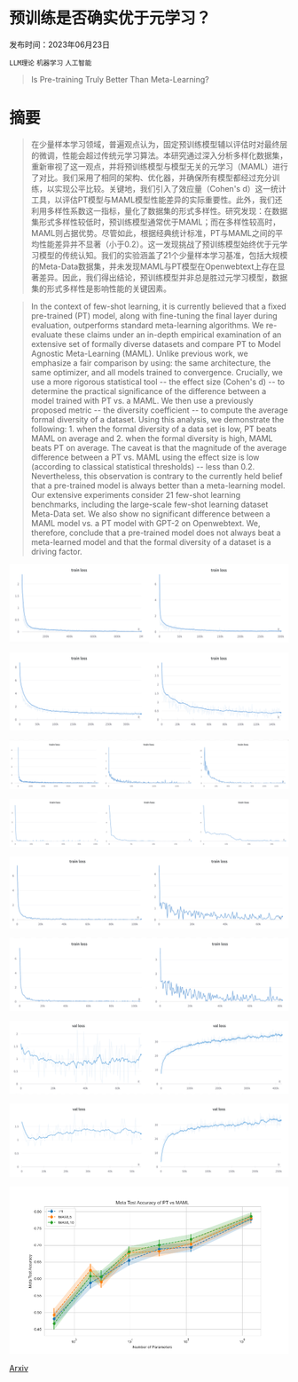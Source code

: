 # 预训练是否确实优于元学习？

发布时间：2023年06月23日

`LLM理论` `机器学习` `人工智能`

> Is Pre-training Truly Better Than Meta-Learning?

# 摘要

> 在少量样本学习领域，普遍观点认为，固定预训练模型辅以评估时对最终层的微调，性能会超过传统元学习算法。本研究通过深入分析多样化数据集，重新审视了这一观点，并将预训练模型与模型无关的元学习（MAML）进行了对比。我们采用了相同的架构、优化器，并确保所有模型都经过充分训练，以实现公平比较。关键地，我们引入了效应量（Cohen's d）这一统计工具，以评估PT模型与MAML模型性能差异的实际重要性。此外，我们还利用多样性系数这一指标，量化了数据集的形式多样性。研究发现：在数据集形式多样性较低时，预训练模型通常优于MAML；而在多样性较高时，MAML则占据优势。尽管如此，根据经典统计标准，PT与MAML之间的平均性能差异并不显著（小于0.2）。这一发现挑战了预训练模型始终优于元学习模型的传统认知。我们的实验涵盖了21个少量样本学习基准，包括大规模的Meta-Data数据集，并未发现MAML与PT模型在Openwebtext上存在显著差异。因此，我们得出结论，预训练模型并非总是胜过元学习模型，数据集的形式多样性是影响性能的关键因素。

> In the context of few-shot learning, it is currently believed that a fixed pre-trained (PT) model, along with fine-tuning the final layer during evaluation, outperforms standard meta-learning algorithms. We re-evaluate these claims under an in-depth empirical examination of an extensive set of formally diverse datasets and compare PT to Model Agnostic Meta-Learning (MAML). Unlike previous work, we emphasize a fair comparison by using: the same architecture, the same optimizer, and all models trained to convergence. Crucially, we use a more rigorous statistical tool -- the effect size (Cohen's d) -- to determine the practical significance of the difference between a model trained with PT vs. a MAML. We then use a previously proposed metric -- the diversity coefficient -- to compute the average formal diversity of a dataset. Using this analysis, we demonstrate the following: 1. when the formal diversity of a data set is low, PT beats MAML on average and 2. when the formal diversity is high, MAML beats PT on average. The caveat is that the magnitude of the average difference between a PT vs. MAML using the effect size is low (according to classical statistical thresholds) -- less than 0.2. Nevertheless, this observation is contrary to the currently held belief that a pre-trained model is always better than a meta-learning model. Our extensive experiments consider 21 few-shot learning benchmarks, including the large-scale few-shot learning dataset Meta-Data set. We also show no significant difference between a MAML model vs. a PT model with GPT-2 on Openwebtext. We, therefore, conclude that a pre-trained model does not always beat a meta-learned model and that the formal diversity of a dataset is a driving factor.

![预训练是否确实优于元学习？](../../../paper_images/2306.13841/micod_resnet12_learning_curve.png)

![预训练是否确实优于元学习？](../../../paper_images/2306.13841/mds_learning_curve_resnet50.png)

![预训练是否确实优于元学习？](../../../paper_images/2306.13841/res12_fc100_learning_curve_pt_maml.png)

![预训练是否确实优于元学习？](../../../paper_images/2306.13841/res12_aircraft_learning_curve_pt_maml.png)

![预训练是否确实优于元学习？](../../../paper_images/2306.13841/res12_hdb8_learning_curve_pt_maml.png)

![预训练是否确实优于元学习？](../../../paper_images/2306.13841/res12_hdb9_learning_curve_pt_maml.png)

![预训练是否确实优于元学习？](../../../paper_images/2306.13841/hdb8_maml_vs_sl_val_loss.png)

![预训练是否确实优于元学习？](../../../paper_images/2306.13841/dtd_maml_vs_sl_val_loss.png)

![预训练是否确实优于元学习？](../../../paper_images/2306.13841/maml_PT_comparison.png)

[Arxiv](https://arxiv.org/abs/2306.13841)